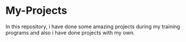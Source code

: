 # My-Projects
In this repository, i have done some amazing projects during my training programs and also i have done projects with my own.

